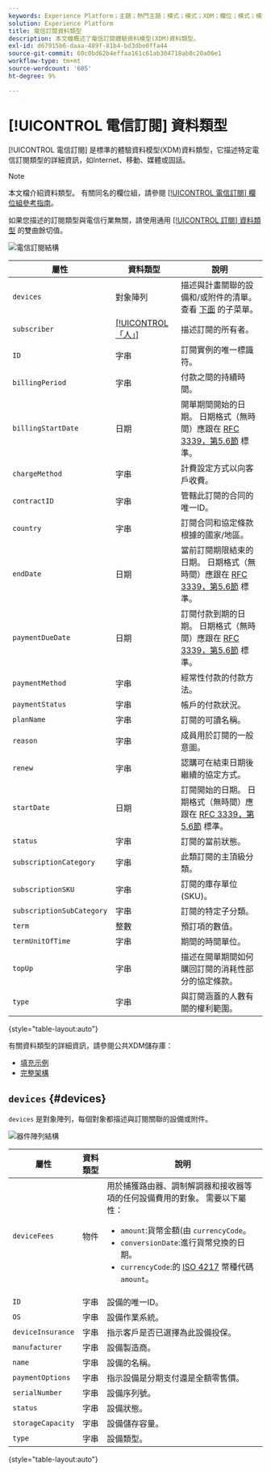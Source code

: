 ```yaml
---
keywords: Experience Platform；主題；熱門主題；模式；模式；XDM；欄位；模式；模式；電信；訂閱；資料類型；資料類型；資料類型；
solution: Experience Platform
title: 電信訂閱資料類型
description: 本文檔概述了電信訂閱體驗資料模型(XDM)資料類型。
exl-id: d67915b6-daaa-489f-81b4-bd3dbe0ffa44
source-git-commit: 60c0bd62b4effaa161c61ab304718ab8c20a06e1
workflow-type: tm+mt
source-wordcount: '605'
ht-degree: 9%

---
```


# [!UICONTROL 電信訂閱] 資料類型

[!UICONTROL 電信訂閱] 是標準的體驗資料模型(XDM)資料類型，它描述特定電信訂閱類型的詳細資訊，如Internet、移動、媒體或固話。

>[!NOTE]
>
>本文檔介紹資料類型。 有關同名的欄位組，請參閱 [[!UICONTROL 電信訂閱] 欄位組參考指南](../field-groups/profile/telecom-subscription.md)。
>
>如果您描述的訂閱類型與電信行業無關，請使用通用 [[!UICONTROL 訂閱] 資料類型](./subscription.md) 的雙曲餘切值。

![電信訂閱結構](../images/data-types/telecom-subscription/structure.png)

| 屬性 | 資料類型 | 說明 |
| --- | --- | --- |
| `devices` | 對象陣列 | 描述與計畫關聯的設備和/或附件的清單。 查看 [下面](#devices) 的子菜單。 |
| `subscriber` | [[!UICONTROL 「人」]](./person.md) | 描述訂閱的所有者。 |
| `ID` | 字串 | 訂閱實例的唯一標識符。 |
| `billingPeriod` | 字串 | 付款之間的持續時間。 |
| `billingStartDate` | 日期 | 開單期間開始的日期。 日期格式（無時間）應跟在 [RFC 3339，第5.6節](https://tools.ietf.org/html/rfc3339#section-5.6) 標準。 |
| `chargeMethod` | 字串 | 計費設定方式以向客戶收費。 |
| `contractID` | 字串 | 管轄此訂閱的合同的唯一ID。 |
| `country` | 字串 | 訂閱合同和協定條款根據的國家/地區。 |
| `endDate` | 日期 | 當前訂閱期限結束的日期。 日期格式（無時間）應跟在 [RFC 3339，第5.6節](https://tools.ietf.org/html/rfc3339#section-5.6) 標準。 |
| `paymentDueDate` | 日期 | 訂閱付款到期的日期。 日期格式（無時間）應跟在 [RFC 3339，第5.6節](https://tools.ietf.org/html/rfc3339#section-5.6) 標準。 |
| `paymentMethod` | 字串 | 經常性付款的付款方法。 |
| `paymentStatus` | 字串 | 帳戶的付款狀況。 |
| `planName` | 字串 | 訂閱的可讀名稱。 |
| `reason` | 字串 | 成員用於訂閱的一般意圖。 |
| `renew` | 字串 | 認購可在結束日期後繼續的協定方式。 |
| `startDate` | 日期 | 訂閱開始的日期。 日期格式（無時間）應跟在 [RFC 3339，第5.6節](https://tools.ietf.org/html/rfc3339#section-5.6) 標準。 |
| `status` | 字串 | 訂閱的當前狀態。 |
| `subscriptionCategory` | 字串 | 此類訂閱的主頂級分類。 |
| `subscriptionSKU` | 字串 | 訂閱的庫存單位(SKU)。 |
| `subscriptionSubCategory` | 字串 | 訂閱的特定子分類。 |
| `term` | 整數 | 預訂項的數值。 |
| `termUnitOfTime` | 字串 | 期間的時間單位。 |
| `topUp` | 字串 | 描述在開單期間如何購回訂閱的消耗性部分的協定條款。 |
| `type` | 字串 | 與訂閱涵蓋的人數有關的權利範圍。 |

{style="table-layout:auto"}

有關資料類型的詳細資訊，請參閱公共XDM儲存庫：

* [填充示例](https://github.com/adobe/xdm/blob/master/components/datatypes/industry-verticals/subscription.example.1.json)
* [完整架構](https://github.com/adobe/xdm/blob/master/components/datatypes/industry-verticals/subscription.schema.json)

## `devices` {#devices}

`devices` 是對象陣列，每個對象都描述與訂閱關聯的設備或附件。

![器件陣列結構](../images/data-types/telecom-subscription/devices.png)

| 屬性 | 資料類型 | 說明 |
| --- | --- | --- |
| `deviceFees` | 物件 | 用於捕獲路由器、調制解調器和接收器等項的任何設備費用的對象。 需要以下屬性：<ul><li>`amount`:貨幣金額(由 `currencyCode`。</li><li>`conversionDate`:進行貨幣兌換的日期。</li><li>`currencyCode`:的 [ISO 4217](https://www.iso.org/iso-4217-currency-codes.html) 幣種代碼 `amount`。</li></ul> |
| `ID` | 字串 | 設備的唯一ID。 |
| `OS` | 字串 | 設備作業系統。 |
| `deviceInsurance` | 字串 | 指示客戶是否已選擇為此設備投保。 |
| `manufacturer` | 字串 | 設備製造商。 |
| `name` | 字串 | 設備的名稱。 |
| `paymentOptions` | 字串 | 指示設備是分期支付還是全額零售價。 |
| `serialNumber` | 字串 | 設備序列號。 |
| `status` | 字串 | 設備狀態。 |
| `storageCapacity` | 字串 | 設備儲存容量。 |
| `type` | 字串 | 設備類型。 |

{style="table-layout:auto"}
